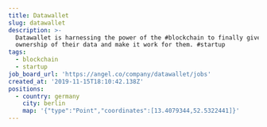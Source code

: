 ```yaml
---
title: Datawallet
slug: datawallet
description: >-
  Datawallet is harnessing the power of the #blockchain to finally give people
  ownership of their data and make it work for them. #startup
tags:
  - blockchain
  - startup
job_board_url: 'https://angel.co/company/datawallet/jobs'
created_at: '2019-11-15T18:10:42.138Z'
positions:
  - country: germany
    city: berlin
    map: '{"type":"Point","coordinates":[13.4079344,52.5322441]}'
---
```


